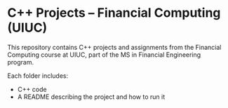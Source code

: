 # C++ Projects – Financial Computing (UIUC)

This repository contains C++ projects and assignments from the Financial Computing course at UIUC, part of the MS in Financial Engineering program.

Each folder includes:
- C++ code
- A README describing the project and how to run it

